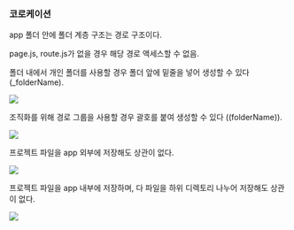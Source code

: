 <h3>코로케이션</h3>
<div>
  <p>app 폴더 안에 폴더 계층 구조는 경로 구조이다.</p>
  <p>page.js, route.js가 없을 경우 해당 경로 액세스할 수 없음.</p>
  <p>폴더 내에서 개인 폴더를 사용할 경우 폴더 앞에 밑줄을 넣어 생성할 수 있다 (_folderName).</p>
  <img src='https://nextjs.org/_next/image?url=%2Fdocs%2Flight%2Fproject-organization-private-folders.png&w=1920&q=75&dpl=dpl_DiPcRrkpLsp5Ruh517qy8NRJrpBP'>
  <p>조직화를 위해 경로 그룹을 사용할 경우 괄호를 붙여 생성할 수 있다 ((folderName)).</p>
  <img src='https://nextjs.org/_next/image?url=%2Fdocs%2Flight%2Fproject-organization-route-groups.png&w=1920&q=75&dpl=dpl_DiPcRrkpLsp5Ruh517qy8NRJrpBP'>
  <p>프로젝트 파일을 app 외부에 저장해도 상관이 없다.</p>
  <img src='https://nextjs.org/_next/image?url=%2Fdocs%2Flight%2Fproject-organization-project-root.png&w=1920&q=75&dpl=dpl_DiPcRrkpLsp5Ruh517qy8NRJrpBP'>
  <p>프로젝트 파일을 app 내부에 저장하며, 다 파일을 하위 디렉토리 나누어 저장해도 상관이 없다.</p>
  <img src='https://nextjs.org/_next/image?url=%2Fdocs%2Flight%2Fproject-organization-app-root-split.png&w=1920&q=75&dpl=dpl_DiPcRrkpLsp5Ruh517qy8NRJrpBP'>
</div>

```javaScript

```
